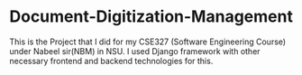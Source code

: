 # Document-Digitization-Management
This is the Project that I did for my CSE327 (Software Engineering Course) under Nabeel sir(NBM) in NSU. I used Django framework with other necessary frontend and backend technologies for this.
